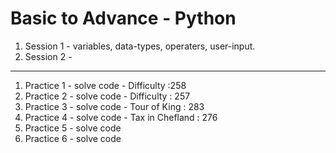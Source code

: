 # Basic to Advance - Python 
1. Session 1 - variables, data-types, operaters, user-input.
2. Session 2 - 
_____________________________
1) Practice 1 - solve code - Difficulty :258
2) Practice 2 - solve code - Difficulty : 257
3) Practice 3 - solve code - Tour of King : 283
4) Practice 4 - solve code - Tax in Chefland : 276
5) Practice 5 - solve code
6) Practice 6 - solve code
